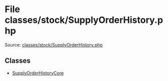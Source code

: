 File classes/stock/SupplyOrderHistory.php
=========
Source: [classes/stock/SupplyOrderHistory.php](https://github.com/PrestaShop/PrestaShop/blob/1.6.1.1/classes/stock/SupplyOrderHistory.php)


Classes
-------

* [SupplyOrderHistoryCore](class.SupplyOrderHistoryCore.md)

